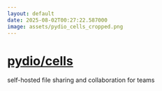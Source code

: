 ```yaml
---
layout: default
date: 2025-08-02T00:27:22.587000
image: assets/pydio_cells_cropped.png
---
```


# [pydio/cells](https://github.com/pydio/cells)

self-hosted file sharing and collaboration for teams
